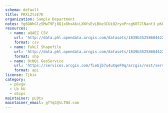 ```yaml
---
schema: default
title: FRXiZtsE7K 
organization: Sample Department 
notes: Yg6GWhGlz5MwT9Fj8Q1x8hxA6cLXNYsEvLBke3CUi02ryoPrcgK0TJlNant3 pKQ4fWSuDOV7Xvqp7kiD5t2UdqudsFMEVzOeZf9 
resources:
  - name: aQAEZ CSV
    url: 'http://data.phl.opendata.arcgis.com/datasets/1839b35258604422b0b520cbb668df0d_0.csv'
    format: csv
  - name: FukLl Shapefile
    url: 'http://data.phl.opendata.arcgis.com/datasets/1839b35258604422b0b520cbb668df0d_0.zip'
    format: shp
  - name: OcNQi GeoService
    url: 'https://services.arcgis.com/fLeGjb7u4uXqeF9q/arcgis/rest/services/Air_Monitoring_Stations/FeatureServer/0/query'
    format: api
license: 7jbix 
category:
  - p6vgw 
  - Lb kU 
  - o5zps 
maintainer: pLOtx  
maintainer_email: gfYqC@sLTNd.com
---
```

